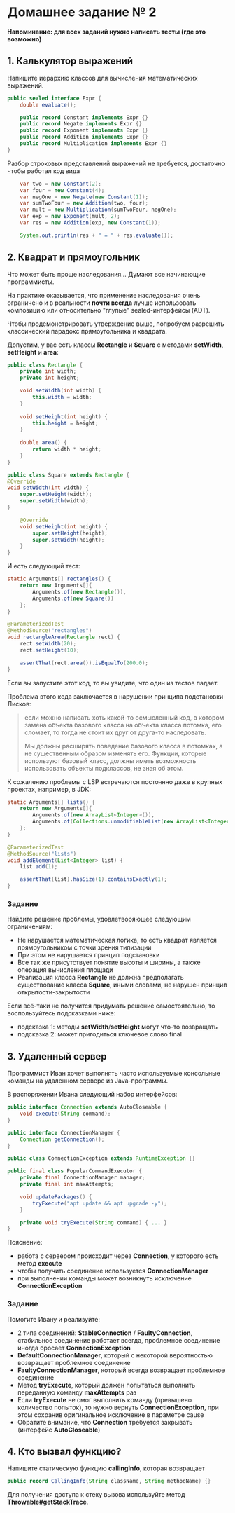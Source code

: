 Домашнее задание № 2
====================
**Напоминание: для всех заданий нужно написать тесты (где это возможно)**

## 1. Калькулятор выражений
Напишите иерархию классов для вычисления математических выражений.
```java
public sealed interface Expr {
    double evaluate();

    public record Constant implements Expr {}
    public record Negate implements Expr {}
    public record Exponent implements Expr {}
    public record Addition implements Expr {}
    public record Multiplication implements Expr {}
}
```
Разбор строковых представлений выражений не требуется, достаточно чтобы работал код вида
```java
    var two = new Constant(2);
    var four = new Constant(4);
    var negOne = new Negate(new Constant(1));
    var sumTwoFour = new Addition(two, four);
    var mult = new Multiplication(sumTwoFour, negOne);
    var exp = new Exponent(mult, 2);
    var res = new Addition(exp, new Constant(1));

    System.out.println(res + " = " + res.evaluate());
```

## 2. Квадрат и прямоугольник
Что может быть проще наследования... Думают все начинающие программисты.

На практике оказывается, что применение наследования очень ограничено и в 
реальности **почти всегда** лучше использовать композицию или относительно 
"глупые" sealed-интерфейсы (ADT).

Чтобы продемонстрировать утверждение выше, попробуем разрешить классический 
парадокс прямоугольника и квадрата.

Допустим, у вас есть классы **Rectangle** и **Square** с методами **setWidth**, **setHeight** и 
**area**:

```java
public class Rectangle {  
    private int width;  
    private int height;

    void setWidth(int width) {  
        this.width = width;  
    }  
  
    void setHeight(int height) {  
        this.height = height;  
    }  
  
    double area() {  
        return width * height;  
    }  
}

public class Square extends Rectangle {  
@Override  
void setWidth(int width) {  
    super.setHeight(width);  
    super.setWidth(width);  
}

    @Override  
    void setHeight(int height) {  
        super.setHeight(height);  
        super.setWidth(height);  
    }  
}
```
И есть следующий тест:
```java
static Arguments[] rectangles() {  
    return new Arguments[]{
        Arguments.of(new Rectangle()),
        Arguments.of(new Square())
    };  
}

@ParameterizedTest  
@MethodSource("rectangles")  
void rectangleArea(Rectangle rect) {  
    rect.setWidth(20);  
    rect.setHeight(10);

    assertThat(rect.area()).isEqualTo(200.0);  
}
```
Если вы запустите этот код, то вы увидите, что один из тестов падает.

Проблема этого кода заключается в нарушении принципа подстановки Лисков:

> если можно написать хоть какой-то осмысленный код, в котором замена объекта
> базового класса на объекта класса потомка, его сломает, то тогда не стоит их
> друг от друга-то наследовать.
> 
> Мы должны расширять поведение базового класса в потомках, а не существенным 
> образом изменять его. Функции, которые используют базовый класс, должны иметь 
> возможность использовать объекты подклассов, не зная об этом.

К сожалению проблемы с LSP встречаются постоянно даже в крупных проектах, например, в JDK:

```java
static Arguments[] lists() {  
    return new Arguments[]{  
        Arguments.of(new ArrayList<Integer>()),  
        Arguments.of(Collections.unmodifiableList(new ArrayList<Integer>()))  
    };  
}

@ParameterizedTest  
@MethodSource("lists")  
void addElement(List<Integer> list) {  
    list.add(1);

    assertThat(list).hasSize(1).containsExactly(1);  
}
```
### Задание

Найдите решение проблемы, удовлетворяющее следующим ограничениям:

* Не нарушается математическая логика, то есть квадрат является прямоугольником с точки зрения типизации
* При этом не нарушается принцип подстановки
* Все так же присутствует понятие высоты и ширины, а также операция вычисления площади
* Реализация класса **Rectangle** не должна предполагать существование класса **Square**, иными словами, не нарушен принцип открытости-закрытости


Если всё-таки не получится придумать решение самостоятельно, то воспользуйтесь подсказками ниже:

* подсказка 1: методы **setWidth**/**setHeight** могут что-то возвращать
* подсказка 2: может пригодиться ключевое слово final

## 3. Удаленный сервер

Программист Иван хочет выполнять часто используемые консольные команды 
на удаленном сервере из Java-программы.

В распоряжении Ивана следующий набор интерфейсов:
```java
public interface Connection extends AutoCloseable {
    void execute(String command);
}

public interface ConnectionManager {
    Connection getConnection();
}

public class ConnectionException extends RuntimeException {}

public final class PopularCommandExecutor {
    private final ConnectionManager manager;
    private final int maxAttempts;

    void updatePackages() {
        tryExecute("apt update && apt upgrade -y");
    }

    private void tryExecute(String command) { ... }
}
```
Пояснение:

* работа с сервером происходит через **Connection**, у которого есть метод **execute**
* чтобы получить соединение используется **ConnectionManager**
* при выполнении команды может возникнуть исключение **ConnectionException**

### Задание

Помогите Ивану и реализуйте:

* 2 типа соединений: **StableConnection** / **FaultyConnection**, 
стабильное соединение работает всегда, проблемное соединение иногда 
бросает **ConnectionException**
* **DefaultConnectionManager**, который с некоторой вероятностью 
возвращает проблемное соединение
* **FaultyConnectionManager**, который всегда возвращает проблемное соединение
* Метод **tryExecute**, который должен попытаться выполнить 
переданную команду **maxAttempts** раз
* Если **tryExecute** не смог выполнить команду (превышено количество попыток), 
то нужно вернуть **ConnectionException**, при этом сохранив оригинальное 
исключение в параметре cause
* Обратите внимание, что **Connection** требуется закрывать (интерфейс **AutoCloseable**)

## 4. Кто вызвал функцию?

Напишите статическую функцию **callingInfo**, которая возвращает

```java
public record CallingInfo(String className, String methodName) {}
```
Для получения доступа к стеку вызова используйте метод **Throwable#getStackTrace**.

